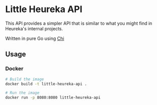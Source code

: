 # Little Heureka API
This API provides a simpler API that is similar to what you might find in Heureka's internal projects.

Written in pure Go using [Chi](https://github.com/go-chi/chi)

## Usage
### Docker
```bash
# Build the image
docker build -t little-heureka-api .
```

```bash
# Run the image
docker run -p 8080:8080 little-heureka-api
```

